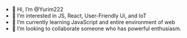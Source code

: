 - 👋 Hi, I’m @Yurim222
- 👀 I’m interested in JS, React, User-Friendly Ui, and IoT
- 🌱 I’m currently learning JavaScript and entire environment of web
- 💞️ I’m looking to collaborate someone who has powerful enthusiasm.


<!---
Yurim222/Yurim222 is a ✨ special ✨ repository because its `README.md` (this file) appears on your GitHub profile.
You can click the Preview link to take a look at your changes.
--->
